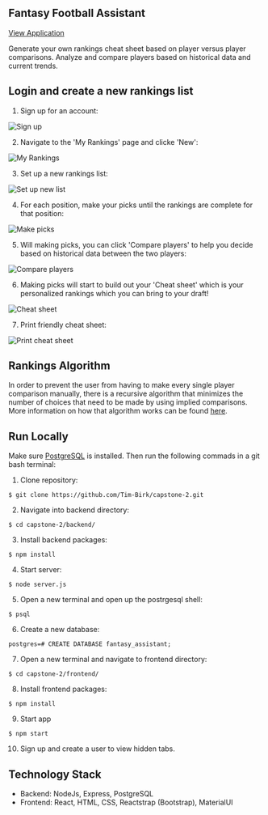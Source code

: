 ## Fantasy Football Assistant

[View Application](https://fantasy-football-assistant.surge.sh/)

Generate your own rankings cheat sheet based on player versus player comparisons. Analyze and compare players based on historical data and current trends.

## Login and create a new rankings list

1. Sign up for an account:

![Sign up](/screenshots/signup.PNG)

2. Navigate to the 'My Rankings' page and clicke 'New':

![My Rankings](/screenshots/myrankings.PNG)

3. Set up a new rankings list:

![Set up new list](/screenshots/setupnewlist.PNG)

4. For each position, make your picks until the rankings are complete for that position:

![Make picks](/screenshots/makepicks.PNG)

5. Will making picks, you can click 'Compare players' to help you decide based on historical data between the two players:

![Compare players](/screenshots/compareplayers.PNG)

6. Making picks will start to build out your 'Cheat sheet' which is your personalized rankings which you can bring to your draft!

![Cheat sheet](/screenshots/cheatsheet.PNG)

7. Print friendly cheat sheet:

![Print cheat sheet](/screenshots/cheatprint.PNG)

## Rankings Algorithm

In order to prevent the user from having to make every single player comparison manually, there is a recursive algorithm that minimizes the number of choices that need to be made by using implied comparisons. More information on how that algorithm works can be found [here](https://docs.google.com/presentation/d/1y3bGtFFVYjsNVEyokFUPeJaxHPs3nknTxUhKI3VdDyY/edit?usp=sharing).

## Run Locally

Make sure [PostgreSQL](https://www.postgresql.org/) is installed. Then run the following commads in a git bash terminal:

1. Clone repository:

```
$ git clone https://github.com/Tim-Birk/capstone-2.git
```

2. Navigate into backend directory:

```
$ cd capstone-2/backend/
```

3. Install backend packages:

```
$ npm install
```

4. Start server:

```
$ node server.js
```

5. Open a new terminal and open up the postrgesql shell:

```
$ psql
```

6. Create a new database:

```
postgres=# CREATE DATABASE fantasy_assistant;
```

7. Open a new terminal and navigate to frontend directory:

```
$ cd capstone-2/frontend/
```

8. Install frontend packages:

```
$ npm install
```

9. Start app

```
$ npm start
```

10. Sign up and create a user to view hidden tabs.

## Technology Stack

- Backend: NodeJs, Express, PostgreSQL
- Frontend: React, HTML, CSS, Reactstrap (Bootstrap), MaterialUI
